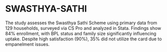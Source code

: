# SWASTHYA-SATHI
The study assesses the Swasthya Sathi Scheme using primary data from 129 households, surveyed via CS Pro and analyzed in Stata. Findings show 84% enrollment, with BPL status and family size significantly influencing uptake. Despite high satisfaction (90%), 35% did not utilize the card due to empanelment issues.
